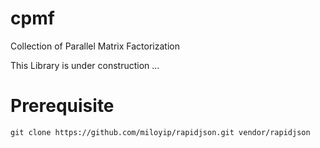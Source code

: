 cpmf
====

Collection of Parallel Matrix Factorization

This Library is under construction ...

# Prerequisite

```
git clone https://github.com/miloyip/rapidjson.git vendor/rapidjson
```
